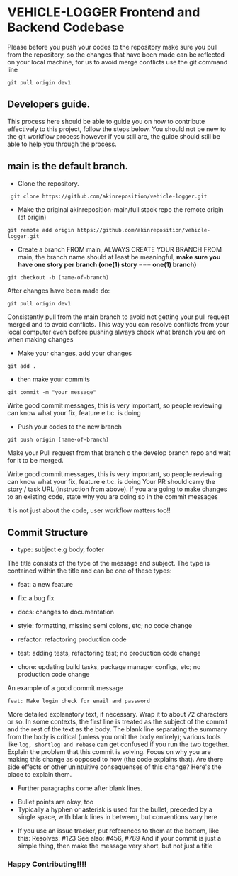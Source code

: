 # VEHICLE-LOGGER Frontend and Backend Codebase

Please before you push your codes to the repository make sure you pull from the repository, so the changes that have been made can be reflected on your local machine, for us to avoid merge conflicts use the git command line

```
git pull origin dev1
```

## Developers guide.

This process here should be able to guide you on how to contribute effectively to this project, follow the steps below. You should not be new to the git workflow process however if you still are, the guide should still be able to help you through the process.

## main is the default branch.
- Clone the repository.

```
 git clone https://github.com/akinreposition/vehicle-logger.git
```

- Make the original akinreposition-main/full stack repo the remote origin (at origin)

```
git remote add origin https://github.com/akinreposition/vehicle-logger.git
```

- Create a branch FROM main, ALWAYS CREATE YOUR BRANCH FROM main,
  the branch name should at least be meaningful, **make sure you have one story per branch (one(1) story === one(1) branch)**

```
git checkout -b (name-of-branch)
```

After changes have been made do:

```
git pull origin dev1
```

Consistently pull from the main branch to avoid not getting your pull request merged and to avoid conflicts.
This way you can resolve conflicts from your local computer even before pushing always check what branch you are on when making changes

- Make your changes, add your changes

```
git add .
```
- then make your commits

```
git commit -m "your message"
```

  Write good commit messages, this is very important, so people reviewing can know what your fix, feature e.t.c. is doing

- Push your codes to the new branch

```
git push origin (name-of-branch)
```

Make your Pull request from that branch  o the develop branch repo and wait for it to be merged.

Write good commit messages, this is very important, so people reviewing can know what your fix, feature e.t.c. is doing
Your PR should carry the story / task URL (instruction from above).
if you are going to make changes to an existing code, state why you are doing so in the commit messages

it is not just about the code, user workflow matters too!!

## Commit Structure

- type: subject e.g body, footer

The title consists of the type of the message and subject.
The type is contained within the title and can be one of these types:

- feat: a new feature

- fix: a bug fix

- docs: changes to documentation

- style: formatting, missing semi colons, etc; no code change

- refactor: refactoring production code

- test: adding tests, refactoring test; no production code change

- chore: updating build tasks, package manager configs, etc; no production code change

An example of a good commit message

```
feat: Make login check for email and password
```

More detailed explanatory text, if necessary. Wrap it to about 72 characters or so. In some contexts, the first line is treated as the
subject of the commit and the rest of the text as the body. The blank line separating the summary from the body is critical (unless
you omit the body entirely); various tools like `log, shortlog and rebase` can get confused if you run the two together.
Explain the problem that this commit is solving. Focus on why you are making this change as opposed to how (the code explains that).
Are there side effects or other unintuitive consequenses of this change? Here's the place to explain them.

- Further paragraphs come after blank lines.

* Bullet points are okay, too
* Typically a hyphen or asterisk is used for the bullet, preceded
  by a single space, with blank lines in between, but conventions
  vary here

- If you use an issue tracker, put references to them at the bottom,
  like this:
  Resolves: #123
  See also: #456, #789
  And if your commit is just a simple thing, then make the message very short, but not just a title

### Happy Contributing!!!!
